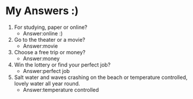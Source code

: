 # My Answers :)
1.  For studying, paper or online?
    - Answer:online :)
2. Go to the theater or a movie?
    - Answer:movie
3. Choose a free trip or money?
    - Answer:money
4. Win the lottery or find your perfect job?
    - Answer:perfect job
5. Salt water and waves crashing on the beach or temperature controlled, lovely water all year round.
    - Answer:temperature controlled
